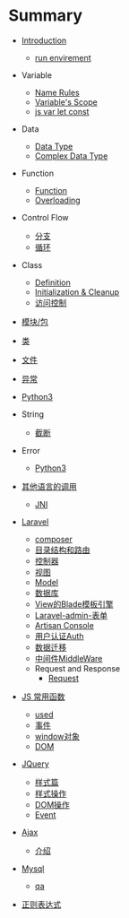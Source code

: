 # Summary

* [Introduction](README.md)
  * [run envirement](run-envirement.md)
* Variable
  * [Name Rules](variable/name-rules.md)
  * [Variable's Scope](variable/variable-scope.md)
  * [js var let const](variable/js's-var-and-let.md)
* Data
  * [Data Type](data/data-type.md)
  * [Complex Data Type](data/complex_data_type.md)
* Function
  * [Function](./function/Function.md)
  * [Overloading](./function/overloading.md)
* Control Flow
  * [分支](./ConditionalStatement.md)
  * [循环](./CycleTraversal.md)
* Class
  * [Definition](./class/definition.md)
  * [Initialization & Cleanup](./class/initialization_cleanup.md)
  * [访问控制](./class/access_control.md)
* [模块/包](./Module.md)


* [类](./Class.md)
* [文件](./File.md)
* [异常](./Exception.md)

* [Python3](./python3.md)
* String
  * [截断](./string/split.md)

* Error
    * [Python3](error/python.md)
* [其他语言的调用](qi-ta-yu-yan-de-diao-yong.md)
  * [JNI](qi-ta-yu-yan-de-diao-yong/jni.md)
* [Laravel](laravel.md)
  * [composer](laravel/composer.md)
  * [目录结构和路由](laravel/mu-lu-jie-gou-he-lu-you.md)
  * [控制器](laravel/kong-zhi-qi.md)
  * [视图](laravel/shi-tu.md)
  * [Model](laravel/model.md)
  * [数据库](laravel/shu-ju-ku.md)
  * [View的Blade模板引擎](laravel/viewde-bland-mo-ban-yin-qing.md)
  * [Laravel-admin-表单](laravel/biao-dan.md)
  * [Artisan Console](laravel/artisan-console.md)
  * [用户认证Auth](laravel/yong-hu-ren-zheng-auth.md)
  * [数据迁移](laravel/shu-ju-qian-yi.md)
  * [中间件MiddleWare](laravel/zhong-jian-jian-middleware.md)
  * Request and Response
    * [Request](laravel/request/request.md)

* [JS 常用函数](js-chang-yong-han-shu.md)
  * [used](js-chang-yong-han-shu/used.md)
  * [事件](js-chang-yong-han-shu/shi-jian.md)
  * [window对象](js-chang-yong-han-shu/windowdui-xiang.md)
  * [DOM](js-chang-yong-han-shu/dom.md)
* [JQuery](jquery.md)
  * [样式篇](jquery/yang-shi-pian.md)
  * [样式操作](jquery/yang-shi-cao-zuo.md)
  * [DOM操作](jquery/domcao-zuo.md)
  * [Event](jquery/event.md)
* [Ajax](ajax.md)
  * [介绍](jie-shao.md)
* [Mysql](mysql.md)
  * [qa](qa.md)
* [正则表达式](zheng-ze-biao-da-shi.md)
